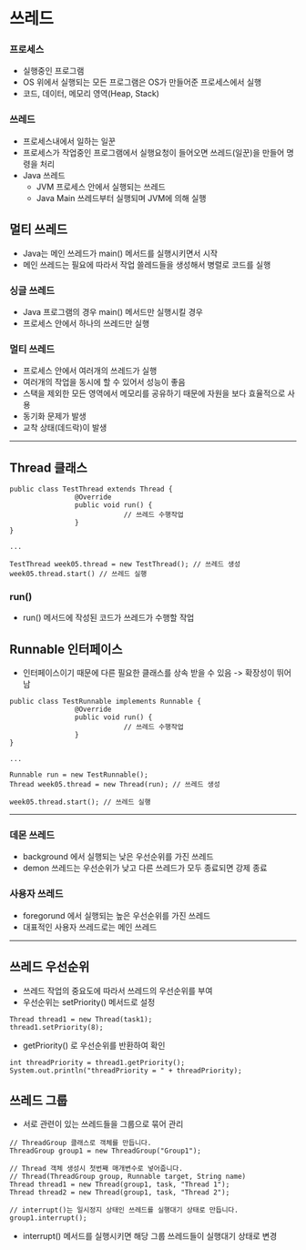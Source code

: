 # 쓰레드
### 프로세스
- 실행중인 프로그램
- OS 위에서 실행되는 모든 프로그램은 OS가 만들어준 프로세스에서 실행
- 코드, 데이터, 메모리 영역(Heap, Stack)

### 쓰레드
- 프로세스내에서 일하는 일꾼
- 프로세스가 작업중인 프로그램에서 실행요청이 들어오면 쓰레드(일꾼)을 만들어 명령을 처리
- Java 쓰레드
  - JVM 프로세스 안에서 실행되는 쓰레드
  - Java Main 쓰레드부터 실행되며 JVM에 의해 실행

## 멀티 쓰레드
- Java는 메인 쓰레드가 main() 메서드를 실행시키면서 시작
- 메인 쓰레드는 필요에 따라서 작업 쓸레드들을 생성해서 병렬로 코드를 실행

### 싱글 쓰레드
- Java 프로그램의 경우 main() 메서드만 실행시킬 경우
- 프로세스 안에서 하나의 쓰레드만 실행

### 멀티 쓰레드
- 프로세스 안에서 여러개의 쓰레드가 실행
- 여러개의 작업을 동시에 할 수 있어서 성능이 좋음
- 스택을 제외한 모든 영역에서 메모리를 공유하기 때문에 자원을 보다 효율적으로 사용
- 동기화 문제가 발생
- 교착 상태(데드락)이 발생

---

## Thread 클래스
```
public class TestThread extends Thread {
				@Override
				public void run() {
							// 쓰레드 수행작업
				}
}

...

TestThread week05.thread = new TestThread(); // 쓰레드 생성
week05.thread.start() // 쓰레드 실행
```
### run()
- run() 메서드에 작성된 코드가 쓰레드가 수행할 작업


## Runnable 인터페이스 
- 인터페이스이기 때문에 다른 필요한 클래스를 상속 받을 수 있음  -> 확장성이 뛰어남
```
public class TestRunnable implements Runnable {
				@Override
				public void run() {
							// 쓰레드 수행작업 
				}
}

...

Runnable run = new TestRunnable();
Thread week05.thread = new Thread(run); // 쓰레드 생성

week05.thread.start(); // 쓰레드 실행
```

---

###  데몬 쓰레드
- background 에서 실행되는 낮은 우선순위를 가진 쓰레드
- demon 쓰레드는 우선순위가 낮고 다른 쓰레드가 모두 종료되면 강제 종료

### 사용자 쓰레드
- foregorund 에서 실행되는 높은 우선순위를 가진 쓰레드
- 대표적인 사용자 쓰레드로는 메인 쓰레드
---

## 쓰레드 우선순위
- 쓰레드 작업의 중요도에 따라서 쓰레드의 우선순위를 부여
- 우선순위는 setPriority() 메서드로 설정
```
Thread thread1 = new Thread(task1);
thread1.setPriority(8);
```
- getPriority() 로 우선순위를 반환하여 확인
```
int threadPriority = thread1.getPriority();
System.out.println("threadPriority = " + threadPriority);
```

## 쓰레드 그룹
- 서로 관련이 있는 쓰레드들을 그룹으로 묶어 관리

```
// ThreadGroup 클래스로 객체를 만듭니다.
ThreadGroup group1 = new ThreadGroup("Group1");

// Thread 객체 생성시 첫번째 매개변수로 넣어줍니다.
// Thread(ThreadGroup group, Runnable target, String name)
Thread thread1 = new Thread(group1, task, "Thread 1");
Thread thread2 = new Thread(group1, task, "Thread 2");

// interrupt()는 일시정지 상태인 쓰레드를 실행대기 상태로 만듭니다.
group1.interrupt();
```
- interrupt() 메서드를 실행시키면 해당 그룹 쓰레드들이 실행대기 상태로 변경